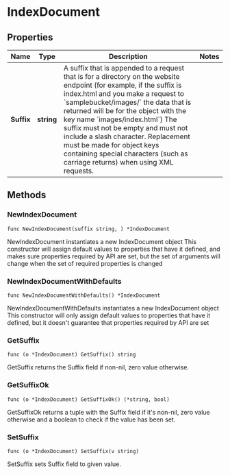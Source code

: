 # IndexDocument

## Properties

|Name | Type | Description | Notes|
|------------ | ------------- | ------------- | -------------|
|**Suffix** | **string** | A suffix that is appended to a request that is for a directory on the website endpoint (for example, if the suffix is index.html and you make a request to &#x60;samplebucket/images/&#x60; the data that is returned will be for the object with the key name &#x60;images/index.html&#x60;) The suffix must not be empty and must not include a slash character. Replacement must be made for object keys containing special characters (such as carriage returns) when using XML requests.  | |

## Methods

### NewIndexDocument

`func NewIndexDocument(suffix string, ) *IndexDocument`

NewIndexDocument instantiates a new IndexDocument object
This constructor will assign default values to properties that have it defined,
and makes sure properties required by API are set, but the set of arguments
will change when the set of required properties is changed

### NewIndexDocumentWithDefaults

`func NewIndexDocumentWithDefaults() *IndexDocument`

NewIndexDocumentWithDefaults instantiates a new IndexDocument object
This constructor will only assign default values to properties that have it defined,
but it doesn't guarantee that properties required by API are set

### GetSuffix

`func (o *IndexDocument) GetSuffix() string`

GetSuffix returns the Suffix field if non-nil, zero value otherwise.

### GetSuffixOk

`func (o *IndexDocument) GetSuffixOk() (*string, bool)`

GetSuffixOk returns a tuple with the Suffix field if it's non-nil, zero value otherwise
and a boolean to check if the value has been set.

### SetSuffix

`func (o *IndexDocument) SetSuffix(v string)`

SetSuffix sets Suffix field to given value.



